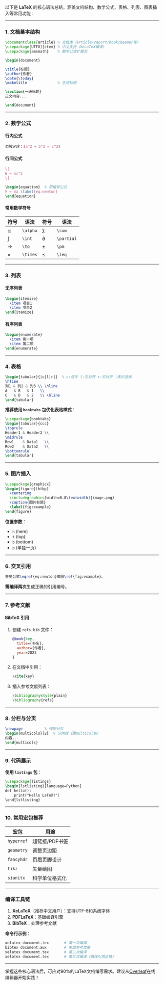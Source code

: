 以下是 **LaTeX** 的核心语法总结，涵盖文档结构、数学公式、表格、列表、图表插入等常用功能：

---

### **1. 文档基本结构**
```latex
\documentclass{article} % 文档类（article/report/book/beamer等）
\usepackage[UTF8]{ctex} % 中文支持（XeLaTeX编译）
\usepackage{amsmath}    % 数学公式扩展包

\begin{document}

\title{标题}
\author{作者}
\date{\today}
\maketitle              % 生成标题

\section{一级标题}
正文内容...

\end{document}
```

---

### **2. 数学公式**
#### **行内公式**
```latex
勾股定理：$a^2 + b^2 = c^2$
```

#### **行间公式**
```latex
\[
E = mc^2
\]

\begin{equation}  % 带编号公式
F = ma \label{eq:newton}
\end{equation}
```

#### **常用数学符号**
| 符号         | 语法          | 符号       | 语法           |
|--------------|---------------|------------|----------------|
| α            | `\alpha`      | ∑          | `\sum`         |
| ∫            | `\int`        | ∂          | `\partial`     |
| →            | `\to`         | ±          | `\pm`          |
| ×            | `\times`      | ≤          | `\leq`         |

---

### **3. 列表**
#### **无序列表**
```latex
\begin{itemize}
  \item 项目1
  \item 项目2
\end{itemize}
```

#### **有序列表**
```latex
\begin{enumerate}
  \item 第一项
  \item 第二项
\end{enumerate}
```

---

### **4. 表格**
```latex
\begin{tabular}{|c|l|r|}  % c:居中 l:左对齐 r:右对齐 |表示竖线
\hline
列1 & 列2 & 列3 \\ \hline
A   & B   & 1   \\
C   & D   & 2   \\ \hline
\end{tabular}
```

**推荐使用 `booktabs` 包优化表格样式**：
```latex
\usepackage{booktabs}
\begin{tabular}{ccc}
\toprule
Header1 & Header2 \\
\midrule
Row1    & Data1   \\
Row2    & Data2   \\
\bottomrule
\end{tabular}
```

---

### **5. 图片插入**
```latex
\usepackage{graphicx}
\begin{figure}[htbp]
  \centering
  \includegraphics[width=0.8\textwidth]{image.png}
  \caption{图片标题}
  \label{fig:example}
\end{figure}
```

**位置参数**：
- `h` (here)  
- `t` (top)  
- `b` (bottom)  
- `p` (单独一页)

---

### **6. 交叉引用**
```latex
参见公式\eqref{eq:newton}或图\ref{fig:example}。
```

**需编译两次**生成正确的引用编号。

---

### **7. 参考文献**
#### **BibTeX 引用**
1. 创建 `refs.bib` 文件：
   ```bibtex
   @book{key, 
     title={书名}, 
     author={作者}, 
     year=2023
   }
   ```
2. 在文档中引用：
   ```latex
   \cite{key}
   ```
3. 插入参考文献列表：
   ```latex
   \bibliographystyle{plain}
   \bibliography{refs}
   ```

---

### **8. 分栏与分页**
```latex
\newpage          % 强制分页
\begin{multicols}{2}  % 分两栏（需multicol包）
内容...
\end{multicols}
```

---

### **9. 代码展示**
**使用 `listings` 包**：
```latex
\usepackage{listings}
\begin{lstlisting}[language=Python]
def hello():
    print("Hello LaTeX!")
\end{lstlisting}
```

---

### **10. 常用宏包推荐**
| 宏包            | 用途                  |
|-----------------|-----------------------|
| `hyperref`      | 超链接/PDF书签        |
| `geometry`      | 调整页边距            |
| `fancyhdr`      | 页眉页脚设计          |
| `tikz`          | 矢量绘图              |
| `siunitx`       | 科学单位格式化        |

---

### **编译工具链**
1. **XeLaTeX**（推荐中文用户）：支持UTF-8和系统字体
2. **PDFLaTeX**：基础编译引擎
3. **BibTeX**：处理参考文献

**命令行示例**：
```bash
xelatex document.tex       # 第一次编译
bibtex document.aux        # 生成参考文献
xelatex document.tex       # 第二次编译
xelatex document.tex       # 第三次编译（确保引用正确）
```

---

掌握这些核心语法后，可应对90%的LaTeX文档编写需求。建议从[Overleaf](https://www.overleaf.com/)在线编辑器开始实践！
